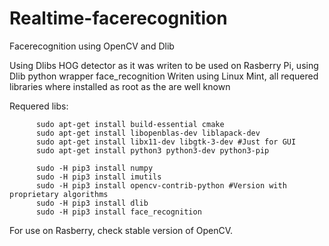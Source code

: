 # Realtime-facerecognition
Facerecognition using OpenCV and Dlib

Using Dlibs HOG detector as it was writen to be used on Rasberry Pi, using Dlib python wrapper face_recognition
Writen using Linux Mint, all requered libraries where installed as root as the are well known

Requered libs:

          sudo apt-get install build-essential cmake
          sudo apt-get install libopenblas-dev liblapack-dev
          sudo apt-get install libx11-dev libgtk-3-dev #Just for GUI
          sudo apt-get install python3 python3-dev python3-pip
          
          sudo -H pip3 install numpy
          sudo -H pip3 install imutils
          sudo -H pip3 install opencv-contrib-python #Version with proprietary algorithms  
          sudo -H pip3 install dlib
          sudo -H pip3 install face_recognition
         
For use on Rasberry, check stable version of OpenCV.

